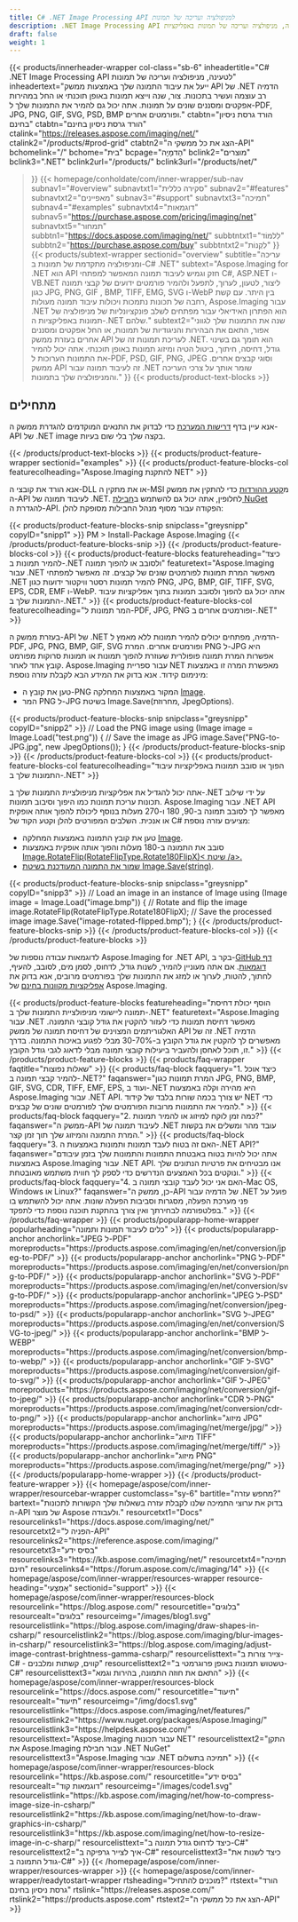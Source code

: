 ```yaml
---
title: C# .NET Image Processing API למניפולציה ועריכה של תמונות
description: .NET Image Processing API ליצירה, מניפולציה ועריכה של תמונות באפליקציות C#, ASP.NET או VB.NET. המר תמונות לפורמטים של PDF, JPG, PNG ו-GIF.
draft: false
weight: 1
---
```

{{< products/innerheader-wrapper col-class="sb-6"
  inheadertitle="C# .NET Image Processing API לטעינה, מניפולציה ועריכה של תמונות"
  inheadertext="ייעל את עיבוד התמונה שלך באמצעות ממשק API של .NET הדמיה רב עוצמה ועשיר בתכונות. צור, שנה וייצא תמונות באופן תוכנתי או החל במהירות אפקטים ומסננים שונים על תמונות. אתה יכול גם להמיר את התמונות שלך ל-PDF, JPG, PNG, GIF, SVG, PSD, BMP ופורמטים אחרים."
  ctabtn="הורד גרסת ניסיון בחינם"
  ctabtn="הורד גרסת ניסיון בחינם"
  ctalink="https://releases.aspose.com/imaging/net/"
  ctalink2="/products/#prod-grid"
  ctabtn2="הצג את כל ממשקי ה-API"
  bchomelink="/"
  bchome="בית"
  bcpage="הַדמָיָה"
  bclink2="מוצרים"
  bclink3=".NET"
  bclink2url="/products/"
  bclink3url="/products/net/"
  >}}
{{< homepage/conholdate/com/inner-wrapper/sub-nav 
subnav1="#overview"
subnavtxt1="סקירה כללית" 
subnav2="#features"
subnavtxt2="מאפיינים" 
subnav3="#support"
subnavtxt3="תמיכה" 
subnav4="#examples"
subnavtxt4="דוגמאות" 
subnav5="https://purchase.aspose.com/pricing/imaging/net"
subnavtxt5="תמחור" 
subbtn1="https://docs.aspose.com/imaging/net/"
subbtntxt1="לִלמוֹד"
subbtn2="https://purchase.aspose.com/buy"
subbtntxt2="לִקְנוֹת"
>}}
   {{< products/subtext-wrapper
   sectionid="overview"
   subtitle="עריכה ומניפולציה מתקדמת של תמונות ב-C# .NET"
   subtext="Aspose.Imaging for .NET הוא API חזק וגמיש לעיבוד תמונה המאפשר למפתחי C#, ASP.NET ו-VB.NET ליצור, לטעון, לערוך, לתפעל ולהמיר פורמטים ידועים של קבצי תמונה כגון JPG, PNG, GIF , BMP, TIFF, EMG, SVG ו-WebP בין היתר. עם קשת רחבה של תכונות נתמכות ויכולות עיבוד תמונה מעולות, Aspose.Imaging עבור .NET הוא הפתרון האידיאלי עבור מפתחים לשלב פונקציונליות של מניפולציה של תמונות באפליקציות ה-.NET שלהם."
   subtext2="שנה את התמונות שלך לגווני אפור, התאם את הבהירות והניגודיות של תמונות, או החל אפקטים ומסננים אחרים בעזרת ממשק API לעריכת תמונות זה של .NET. הוא תומך גם בשינוי גודל, דחיסה, חיתוך, ביטול הטיה ומיזוג תמונות באופן תוכנתי. אתה יכול להמיר את התמונות הערוכות ל-PDF, PSD, GIF, PNG, JPEG וסוגי קבצים אחרים. ממשק API זה לעיבוד תמונה עבור .NET שומר אותך על צרכי העריכה והמניפולציה שלך בתמונות."
   >}} 
   {{< products/product-text-blocks >}}
   <h2>מתחילים</h2>
   <p>אנא עיין בדף <a href="https://docs.aspose.com/imaging/net/system-requirements/">דרישות המערכת</a> כדי לבדוק את התנאים המוקדמים להגדרת ממשק ה-API של .NET image בקצה שלך בלי שום בעיות.</p>
   {{< /products/product-text-blocks >}}
{{< products/product-feature-wrapper
sectionid="examples"
>}} 
{{< products/product-feature-blocks-col
featurecolheading="Aspose.Imaging להתקנת NET"
>}} 
<p>אנא הורד את קובצי ה-DLL או את מתקין ה-MSI מ<a href="https://releases.aspose.com/imaging/net/">קטע ההורדות</a> כדי להתקין את ממשק ה-API לעיבוד תמונה של .NET. לחלופין, אתה יכול גם להשתמש ב<a href="https://www.nuget.org/packages/Aspose.Imaging/">חבילת NuGet</a> להגדרת ה-API. הפקודה עבור מסוף מנהל החבילות מסופקת להלן:</p>
{{< products/product-feature-blocks-snip
snipclass="greysnipp"
copyID="snipp1"
>}} 
PM > Install-Package Aspose.Imaging 
{{< /products/product-feature-blocks-snip >}}
{{< /products/product-feature-blocks-col >}}
{{< products/product-feature-blocks
featureheading="כיצד להמיר תמונות ב-.NET ולסובב או להפוך תמונה"
featuretext="Aspose.Imaging עבור .NET מאפשר המרת תמונות לפורמטים שונים של קבצים. זה מאפשר למפתחי .NET להמיר תמונות רסטר וויקטור ידועות כגון PNG, JPG, BMP, GIF, TIFF, SVG, EPS, CDR, EMF ו-WebP. אתה יכול גם להפוך ולסובב תמונות בתוך אפליקציות עיבוד התמונות שלך ב-.NET."
>}} 
{{< products/product-feature-blocks-col
featurecolheading="המר תמונות ל-PDF, JPG, PNG ופורמטים אחרים ב-.NET"
>}} 
<p>בעזרת ממשק ה-API של .NET הדמיה, מפתחים יכולים להמיר תמונות ללא מאמץ ל-PDF, JPG, PNG, BMP, GIF, SVG ופורמטים אחרים. המרת PNG ל-JPG היא אפשרות המרת תמונה פופולרית שעוזרת להפוך תמונות או תמונות סרוקות מפורמט קובץ אחד לאחר. Aspose.Imaging עבור ספריית NET מאפשרת המרה זו באמצעות מינימום קידוד. אנא בדוק את המידע הבא לקבלת עזרה נוספת:</p>
<ul>
   <li>טען את קובץ ה-PNG המקור באמצעות המחלקה <a href="https://reference.aspose.com/imaging/net/aspose.imaging/image">Image</a>.</li>
   <li>המר PNG ל-JPG בשיטת Image.Save(מחרוזת, JpegOptions).</li>
</ul>
{{< products/product-feature-blocks-snip
snipclass="greysnipp"
copyID="snipp2"
>}} 
// Load the PNG image
using (Image image = Image.Load("test.png"))
{              
    // Save the image as JPG
    image.Save("PNG-to-JPG.jpg", new JpegOptions());
}
{{< /products/product-feature-blocks-snip >}}
{{< /products/product-feature-blocks-col >}}
{{< products/product-feature-blocks-col
featurecolheading="הפוך או סובב תמונות באפליקציות עיבוד התמונות שלך ב-.NET"
>}} 
<p>אתה יכול להגדיל את אפליקציות מניפולציית התמונות שלך ב-.NET על ידי שילוב תכונות עריכת תמונות כמו היפוך וסיבוב תמונות. Aspose.Imaging עבור .NET API מאפשר לך לסובב תמונה ב-90, 180 ו-270 מעלות בנוסף ליכולת להפוך אותה אופקית או אנכית. השלבים המפורטים להלן וקטע הקוד של C# מציעים עזרה נוספת:</p>
<ul>
   <li>טען את קובץ התמונה באמצעות המחלקה <a href="https://reference.aspose.com/imaging/net/aspose.imaging/image">Image</a>.</li>
   <li>סובב את התמונה ב-180 מעלות והפוך אותה אופקית באמצעות <a href="https://reference.aspose.com/imaging/net/aspose.imaging/image/methods/rotateflip">Image.RotateFlip(RotateFlipType.Rotate180FlipX)< שיטת /a>.</li>
   <li>שמור את התמונה המעודכנת בשיטת <a href="https://reference.aspose.com/imaging/net/aspose.imaging.image/save/methods/3">Image.Save(string)</a>.</li>
</ul>
{{< products/product-feature-blocks-snip
snipclass="greysnipp"
copyID="snipp3"
>}} 
// Load an image in an instance of Image
using (Image image = Image.Load("image.bmp"))
{
    // Rotate and flip the image
    image.RotateFlip(RotateFlipType.Rotate180FlipX);
    // Save the processed image
    image.Save("image-rotated-flipped.bmp");
}
{{< /products/product-feature-blocks-snip >}}
{{< /products/product-feature-blocks-col >}}
{{< /products/product-feature-blocks >}}
   <p class="col-lg-12">לדוגמאות עבודה נוספות של Aspose.Imaging for .NET API, בקר ב-<a href="https://github.com/aspose-imaging/Aspose.Imaging-for-.NET/tree/master/Examples">GitHub דף דוגמאות</a>. אם אתה מעוניין להמיר, לשנות גודל, לדחוס, לסמן מים, לסובב, להעיף, לחתוך, להטות, לערוך או למזג את התמונות שלך בפורמטים מרובים, אנא בדוק את <a href="https://products.aspose.app/imaging/family">אפליקציות מקוונות בחינם</a> של Aspose.Imaging.</p>
{{< products/product-feature-blocks
featureheading="הוסף יכולת דחיסת תמונה ליישומי מניפולציית התמונות שלך ב-.NET"
featuretext="Aspose.Imaging עבור .NET מאפשר דחיסת תמונות כדי לעזור להקטין את גודל קובצי התמונה. האלגוריתמים המצוינים של דחיסת תמונה של ממשק API זה של .NET הדמיה מאפשרים לך להקטין את גודל הקובץ ב-30-70% מבלי לפגוע באיכות התמונה. בדרך זו, תוכל לאחסן ולהעביר ביעילות קובצי תמונה מבלי לדאוג לגבי גודל הקובץ."
>}} 
   {{< /products/product-feature-blocks >}}
   {{< products/faq-wrapper
   faqtitle="שאלות נפוצות"
>}} 
   {{< products/faq-block
 faqquery="1. כיצד אוכל להמיר קבצי תמונה ב-.NET?"
 faqanswer="המרת תמונות כגון JPG, PNG, BMP, GIF, SVG, CDR, TIFF, EMF, EPS, ועוד ב-.NET היא מהירה וקלה באמצעות Aspose.Imaging עבור .NET API. יש צורך בכמה שורות בלבד של קידוד NET כדי להמיר את התמונות מרובות הפורמטים שלך לפורמטים שונים של קבצים."
>}} 
   {{< products/faq-block 
 faqquery="2. כמה זמן לוקח למיזוג או להמיר תמונות?"
 faqanswer="ממשק ה-API לעיבוד תמונה של .NET עובד מהר ומשלים את בקשות המרת התמונה והמיזוג שלך תוך זמן קצר."
>}} 
   {{< products/faq-block
 faqquery="3. האם זה בטוח לעבד תמונות ותמונות באמצעות ה-.NET API?"
 faqanswer="אתה יכול להיות בטוח באבטחת התמונות והתמונות שלך בזמן עיבודם באמצעות Aspose.Imaging עבור .NET API. אנו מבטיחים את פרטיות הנתונים שלך ונוקטים בכל האמצעים הנדרשים כדי לספק לך חווית משתמש מאובטחת."
>}} 
   {{< products/faq-block
 faqquery="4. האם אני יכול לעבד קובצי תמונה ב-Mac OS, Windows או Linux?"
 faqanswer="כן, ממשק ה-API של הדמיה עבור .NET פועל על פני מערכת הפעלה, מסגרות וסביבות הפעלה שונות. אתה יכול להשתמש בו בפלטפורמה לבחירתך ואין צורך בהתקנת תוכנה נוספת כדי לתפקד."
>}} 
   {{< /products/faq-wrapper >}}
   {{< products/popularapp-home-wrapper 
   popularheading="כלים לעיבוד תמונות ותמונה"
>}} 
   {{< products/popularapp-anchor
 anchorlink="JPEG ל-PDF"
moreproducts="https://products.aspose.com/imaging/en/net/conversion/jpeg-to-PDF/"
>}} 
   {{< products/popularapp-anchor
 anchorlink="PNG ל-PDF"
moreproducts="https://products.aspose.com/imaging/en/net/conversion/png-to-PDF/"
>}} 
   {{< products/popularapp-anchor
 anchorlink="SVG ל-PDF"
moreproducts="https://products.aspose.com/imaging/en/net/conversion/svg-to-PDF/"
>}} 
   {{< products/popularapp-anchor
 anchorlink="JPEG ל-PSD"
moreproducts="https://products.aspose.com/imaging/net/conversion/jpeg-to-psd/"
>}} 
   {{< products/popularapp-anchor
 anchorlink="SVG ל-JPEG"
moreproducts="https://products.aspose.com/imaging/en/net/conversion/SVG-to-jpeg/"
>}} 
   {{< products/popularapp-anchor
 anchorlink="BMP ל-WEBP"
moreproducts="https://products.aspose.com/imaging/net/conversion/bmp-to-webp/"
>}} 
   {{< products/popularapp-anchor
 anchorlink="GIF ל-SVG"
moreproducts="https://products.aspose.com/imaging/net/conversion/gif-to-svg/"
>}} 
   {{< products/popularapp-anchor
 anchorlink="GIF ל-JPEG"
moreproducts="https://products.aspose.com/imaging/net/conversion/gif-to-jpeg/"
>}} 
   {{< products/popularapp-anchor
 anchorlink="CDR ל-PNG"
moreproducts="https://products.aspose.com/imaging/net/conversion/cdr-to-png/"
>}} 
   {{< products/popularapp-anchor
 anchorlink="מיזוג JPG"
moreproducts="https://products.aspose.com/imaging/net/merge/jpg/"
>}} 
   {{< products/popularapp-anchor
 anchorlink="מיזוג TIFF"
moreproducts="https://products.aspose.com/imaging/net/merge/tiff/"
>}}  
   {{< products/popularapp-anchor
 anchorlink="מיזוג PNG"
moreproducts="https://products.aspose.com/imaging/net/merge/png/"
>}} 
   {{< /products/popularapp-home-wrapper >}}
   {{< /products/product-feature-wrapper >}}
{{< homepage/aspose/com/inner-wrapper/resourcebar-wrapper
customclass="sy-6"
bartitle="מחפש עזרה?"
bartext="בדוק את ערוצי התמיכה שלנו לקבלת עזרה בשאלות שלך הקשורות לתכונות ה-API של מוצר Aspose ולעבודה."
 resourcetxt1="Docs"
 resourcelinks1="https://docs.aspose.com/imaging/net/"
 resourcetxt2="הפניה ל-API"
 resourcelinks2="https://reference.aspose.com/imaging/" 
 resourcetxt3="בסיס ידע"
 resourcelinks3="https://kb.aspose.com/imaging/net/"
 resourcetxt4="תמיכה חינם"
 resourcelinks4="https://forum.aspose.com/c/imaging/14"
 >}}
{{< homepage/aspose/com/inner-wrapper/resources-wrapper
 resource-heading="אֶמְצָעִי"
 sectionid="support"
 >}}
{{< homepage/aspose/com/inner-wrapper/resources-block
 resourcelink="https://blog.aspose.com/"
 resourcetitle="בלוגים"
 resourcealt="בלוגים"
 resourceimg="/images/blog1.svg"
 resourcelistlink="https://blog.aspose.com/imaging/draw-shapes-in-csharp/"
 resourcelistlink2="https://blog.aspose.com/imaging/blur-images-in-csharp/"
 resourcelistlink3="https://blog.aspose.com/imaging/adjust-image-contrast-brightness-gamma-csharp/"
 resourcelisttext="צייר צורות ב-C# - קווים, קשתות ומלבנים"
 resourcelisttext2="טשטוש תמונות באופן פרוגרמטי ב-C#"
 resourcelisttext3="התאם את חוזה התמונה, בהירות וגמא"
>}} 
{{< homepage/aspose/com/inner-wrapper/resources-block
 resourcelink="https://docs.aspose.com/"
 resourcetitle="תיעוד"
 resourcealt="תיעוד"
 resourceimg="/img/docs1.svg"
 resourcelistlink="https://docs.aspose.com/imaging/net/features/"
 resourcelistlink2="https://www.nuget.org/packages/Aspose.Imaging/"
 resourcelistlink3="https://helpdesk.aspose.com/"
 resourcelisttext="Aspose.Imaging עבור תכונות NET"
 resourcelisttext2="התקן את Aspose.Imaging עבור חבילת .NET NuGet"
 resourcelisttext3="Aspose.Imaging עבור .NET תמיכה בתשלום"
>}} 
{{< homepage/aspose/com/inner-wrapper/resources-block
 resourcelink="https://kb.aspose.com/"
 resourcetitle="בסיס ידע"
 resourcealt="דוגמאות קוד"
 resourceimg="/images/code1.svg"
 resourcelistlink="https://kb.aspose.com/imaging/net/how-to-compress-image-size-in-csharp/"
 resourcelistlink2="https://kb.aspose.com/imaging/net/how-to-draw-graphics-in-csharp/"
 resourcelistlink3="https://kb.aspose.com/imaging/net/how-to-resize-image-in-c-sharp/"
 resourcelisttext="כיצד לדחוס גודל תמונה ב-C#"
resourcelisttext2="איך לצייר גרפיקה ב-C#"
resourcelisttext3="כיצד לשנות את גודל התמונה ב-C#"
>}} 
{{< /homepage/aspose/com/inner-wrapper/resources-wrapper >}}
{{< homepage/aspose/com/inner-wrapper/readytostart-wrapper
rtsheading="מוכנים להתחיל?"
rtstext="הורד גרסת ניסיון בחינם"
rtslink="https://releases.aspose.com/"
rtslink2="https://products.aspose.com"
rtstext2="הצג את כל ממשקי ה-API"
>}} 
